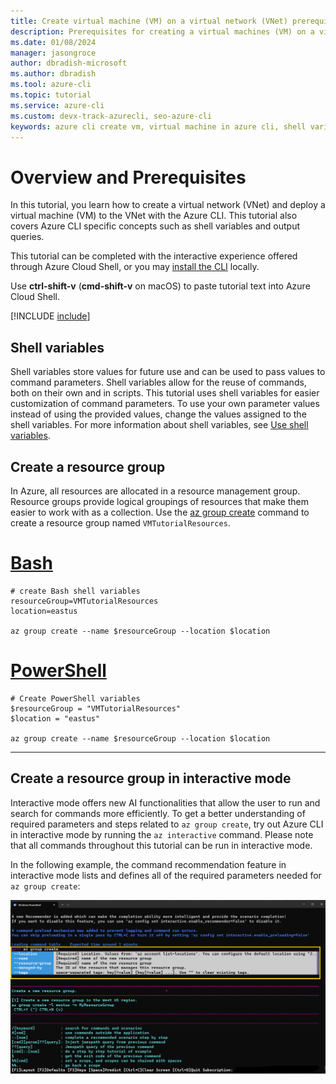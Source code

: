 ```yaml
---
title: Create virtual machine (VM) on a virtual network (VNet) prerequisites – Azure CLI | Microsoft Docs
description: Prerequisites for creating a virtual machines (VM) on a virtual network (VNet) with the Azure CLI.
ms.date: 01/08/2024
manager: jasongroce
author: dbradish-microsoft
ms.author: dbradish
ms.tool: azure-cli
ms.topic: tutorial
ms.service: azure-cli
ms.custom: devx-track-azurecli, seo-azure-cli
keywords: azure cli create vm, virtual machine in azure cli, shell variables
---
```


# Overview and Prerequisites

In this tutorial, you learn how to create a virtual network (VNet) and deploy a virtual machine (VM) to the VNet with the Azure CLI. This tutorial
also covers Azure CLI specific concepts such as shell variables and output queries.

This tutorial can be completed with the interactive experience offered through Azure Cloud Shell, or you may [install the CLI](install-azure-cli.md)
locally.

Use __ctrl-shift-v__ (__cmd-shift-v__ on macOS) to paste tutorial text into Azure Cloud Shell.

[!INCLUDE [include](~/articles/reusable-content/azure-cli/azure-cli-prepare-your-environment.md)]

## Shell variables

Shell variables store values for future use and can be used to pass values to command parameters. Shell variables allow for the reuse of commands, both on their own and in scripts. This tutorial uses shell variables for easier customization of command parameters. To use your own parameter values instead of using the provided values, change the values assigned to the shell variables. For more information about shell variables, see [Use shell variables](./azure-cli-variables.md#use-shell-variables).

## Create a resource group

In Azure, all resources are allocated in a resource management group. Resource groups provide logical groupings of resources
that make them easier to work with as a collection. Use the [az group create](/cli/azure/group#az_group_create) command to create a resource group named `VMTutorialResources`.

# [Bash](#tab/bash)

```azurecli
# create Bash shell variables
resourceGroup=VMTutorialResources
location=eastus

az group create --name $resourceGroup --location $location
```

# [PowerShell](#tab/powershell)

```azurecli
# Create PowerShell variables
$resourceGroup = "VMTutorialResources"
$location = "eastus"

az group create --name $resourceGroup --location $location
```

***

## Create a resource group in interactive mode

Interactive mode offers new AI functionalities that allow the user to run and search for commands more efficiently. To get a better understanding of required parameters and steps related to `az group create`, try out Azure CLI in interactive mode by running the `az interactive` command. Please note that all commands throughout this tutorial can be run in interactive mode.

In the following example, the command recommendation feature in interactive mode lists and defines all of the required parameters needed for `az group create`:

![Azure Interactive Hint](./media/az-interactive-vm-tutorial-hint.png)
